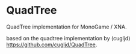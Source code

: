 # QuadTree
QuadTree implementation for MonoGame / XNA.

based on the quadtree implementation by (cugljd) https://github.com/cugljd/QuadTree.
